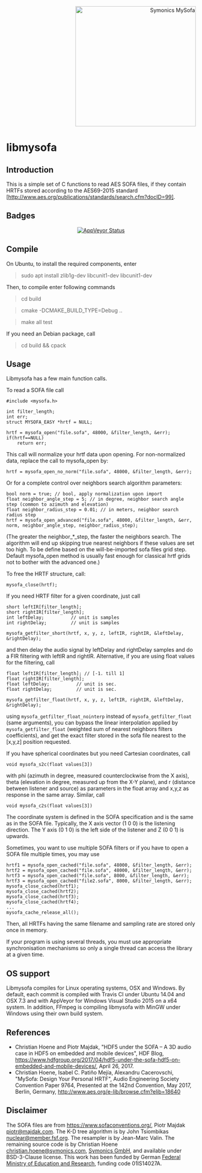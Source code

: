<div align="right">
<a href="https://symonics.com/">
	<img alt="Symonics MySofa" width="320px" src="https://raw.githubusercontent.com/hoene/libmysofa/master/symonics-mysofa.png"/>
</a>
</div

#

# libmysofa

## Introduction
This is a simple set of C functions to read AES SOFA files, if they contain HRTFs
stored according to the AES69-2015 standard [http://www.aes.org/publications/standards/search.cfm?docID=99].

## Badges

<div align="center">
<a href="https://ci.appveyor.com/project/Penguin_DOOM/libmysofa">
<img alt="AppVeyor Status" src="https://ci.appveyor.com/api/projects/status/rbi7yep0bd85r87x?svg=true"/>
</a>
</div>

## Compile

On Ubuntu, to install the required components, enter

> sudo apt install zlib1g-dev libcunit1-dev libcunit1-dev

Then, to compile enter following commands

> cd build

> cmake -DCMAKE_BUILD_TYPE=Debug ..

> make all test

If you need an Debian package, call

> cd build && cpack

## Usage

Libmysofa has a few main function calls.

To read a SOFA file call

```
#include <mysofa.h>

int filter_length;
int err;
struct MYSOFA_EASY *hrtf = NULL;

hrtf = mysofa_open("file.sofa", 48000, &filter_length, &err);
if(hrtf==NULL)
	return err;
```

This call will normalize your hrtf data upon opening. For non-normalized data, replace the call to mysofa_open by:

```
hrtf = mysofa_open_no_norm("file.sofa", 48000, &filter_length, &err);
```

Or for a complete control over neighbors search algorithm parameters:

```
bool norm = true; // bool, apply normalization upon import
float neighbor_angle_step = 5; // in degree, neighbor search angle step (common to azimuth and elevation)
float neighbor_radius_step = 0.01; // in meters, neighbor search radius step
hrtf = mysofa_open_advanced("file.sofa", 48000, &filter_length, &err, norm, neighbor_angle_step, neighbor_radius_step);
```

(The greater the neighbor_*_step, the faster the neighbors search. The algorithm will end up skipping true nearest neighbors if these values are set too high. To be define based on the will-be-imported sofa files grid step. Default mysofa_open method is usually fast enough for classical hrtf grids not to bother with the advanced one.)

To free the HRTF structure, call:
```
mysofa_close(hrtf);
```

If you need HRTF filter for a given coordinate, just call
```
short leftIR[filter_length];
short rightIR[filter_length];
int leftDelay;          // unit is samples
int rightDelay;         // unit is samples

mysofa_getfilter_short(hrtf, x, y, z, leftIR, rightIR, &leftDelay, &rightDelay);
```
and then delay the audio signal by leftDelay and rightDelay samples and do a FIR filtering with leftIR and rightIR. Alternative, if you are using float values for the filtering, call
```
float leftIR[filter_length]; // [-1. till 1]
float rightIR[filter_length];
float leftDelay;          // unit is sec.
float rightDelay;         // unit is sec.

mysofa_getfilter_float(hrtf, x, y, z, leftIR, rightIR, &leftDelay, &rightDelay);
```

using ``mysofa_getfilter_float_nointerp`` instead of ``mysofa_getfilter_float`` (same arguments), you can bypass the linear interpolation applied by ``mysofa_getfilter_float`` (weighted sum of nearest neighbors filters coefficients), and get the exact filter stored in the sofa file nearest to the [x,y,z] position requested.

If you have spherical coordinates but you need Cartesian coordinates, call
```
void mysofa_s2c(float values[3])
```
with phi (azimuth in degree, measured counterclockwise from the X axis), theta (elevation in degree,  measured up from the X-Y plane), and r (distance between listener and source) as parameters in the float array and x,y,z as response in the same array. Similar, call
```
void mysofa_c2s(float values[3])
```
The coordinate system is defined in the SOFA specification and is the same as in the SOFA file. Typically, the X axis vector (1 0 0) is the listening direction. The Y axis (0 1 0) is the left side of the listener and Z (0 0 1) is upwards.


Sometimes, you want to use multiple SOFA filters or if you have to open a SOFA file multiple times, you may use
```
hrtf1 = mysofa_open_cached("file.sofa", 48000, &filter_length, &err);
hrtf2 = mysofa_open_cached("file.sofa", 48000, &filter_length, &err);
hrtf3 = mysofa_open_cached("file.sofa", 8000, &filter_length, &err);
hrtf3 = mysofa_open_cached("file2.sofa", 8000, &filter_length, &err);
mysofa_close_cached(hrtf1);
mysofa_close_cached(hrtf2);
mysofa_close_cached(hrtf3);
mysofa_close_cached(hrtf4);
...
mysofa_cache_release_all();
```
Then, all HRTFs having the same filename and sampling rate are stored only once in memory.

If your program is using several threads, you must use appropriate synchronisation mechanisms so only a single thread can access the library at a given time.

## OS support

Libmysofa compiles for Linux operating systems, OSX and Windows. By default, each commit is compiled with Travis CI under Ubuntu 14.04 and OSX 7.3 and with AppVeyor for Windows Visual Studio 2015 on a x64 system. In addition, FFmpeg is compiling libmysofa with MinGW under Windows using their own build system.


## References

 * Christian Hoene and Piotr Majdak, "HDF5 under the SOFA – A 3D audio case in HDF5 on embedded and mobile devices", HDF Blog, https://www.hdfgroup.org/2017/04/hdf5-under-the-sofa-hdf5-on-embedded-and-mobile-devices/, April 26, 2017.
 * Christian Hoene, Isabel C. Patiño Mejía, Alexandru Cacerovschi, "MySofa: Design Your Personal HRTF", Audio Engineering Society
 Convention Paper 9764, Presented at the 142nd Convention, May 2017, Berlin, Germany, http://www.aes.org/e-lib/browse.cfm?elib=18640

## Disclaimer

The SOFA files are from https://www.sofaconventions.org/, Piotr Majdak <piotr@majdak.com>. The K-D tree algorithm is by John Tsiombikas <nuclear@member.fsf.org>. The resampler is by Jean-Marc Valin. The remaining source code is by Christian Hoene <christian.hoene@symonics.com>, <a href="https://symonics.com/">Symonics GmbH</a>, and available under BSD-3-Clause license. This work has been funded by German <a href="https://www.bmbf.de">Federal Ministry of Education and Research</a>, funding code 01IS14027A.
